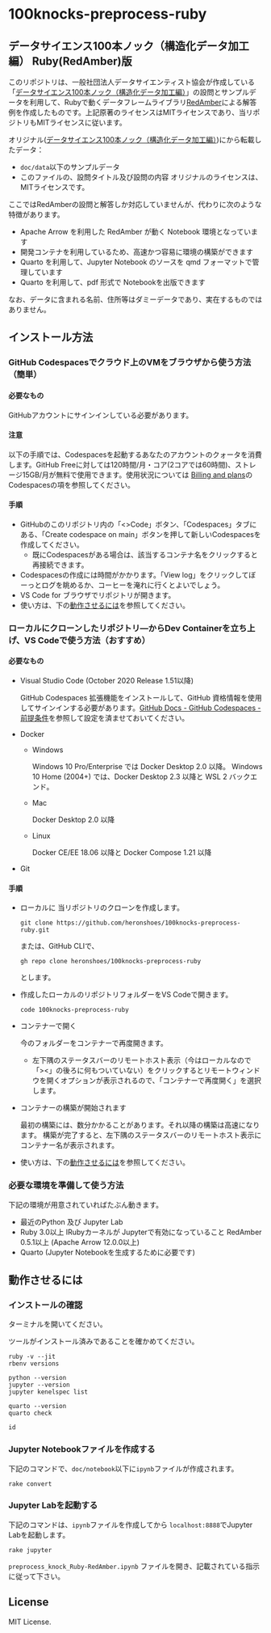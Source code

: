 # 100knocks-preprocess-ruby
## データサイエンス100本ノック（構造化データ加工編） Ruby(RedAmber)版

このリポジトリは、一般社団法人データサイエンティスト協会が作成している「[データサイエンス100本ノック（構造化データ加工編）](https://github.com/The-Japan-DataScientist-Society/100knocks-preprocess)」の設問とサンプルデータを利用して、Rubyで動くデータフレームライブラリ[RedAmber](https://github.com/red-data-tools/red_amber)による解答例を作成したものです。上記原著のライセンスはMITライセンスであり、当リポジトリもMITライセンスに従います。

オリジナル([データサイエンス100本ノック（構造化データ加工編）](https://github.com/The-Japan-DataScientist-Society/100knocks-preprocess))にから転載したデータ：
- `doc/data`以下のサンプルデータ
- このファイルの、設問タイトル及び設問の内容
オリジナルのライセンスは、MITライセンスです。

ここではRedAmberの設問と解答しか対応していませんが、代わりに次のような特徴があります。

* Apache Arrow を利用した RedAmber が動く Notebook 環境となっています
* 開発コンテナを利用しているため、高速かつ容易に環境の構築ができます
* Quarto を利用して、Jupyter Notebook のソースを qmd フォーマットで管理しています
* Quarto を利用して、pdf 形式で Notebookを出版できます

なお、データに含まれる名前、住所等はダミーデータであり、実在するものではありません。

## インストール方法

### GitHub Codespacesでクラウド上のVMをブラウザから使う方法（簡単）

#### 必要なもの
GitHubアカウントにサインインしている必要があります。

#### 注意
以下の手順では、Codespacesを起動するあなたのアカウントのクォータを消費します。GitHub Freeに対しては120時間/月・コア(2コアでは60時間)、ストレージ15GB/月が無料で使用できます。使用状況については [Billing and plans](https://github.com/settings/billing)のCodespacesの項を参照してください。

#### 手順
- GitHubのこのリポジトリ内の「<>Code」ボタン、「Codespaces」タブにある、「Create codespace on main」ボタンを押して新しいCodespacesを作成してください。
  * 既にCodespacesがある場合は、該当するコンテナ名をクリックすると再接続できます。
- Codespacesの作成には時間がかかります。「View log」をクリックしてぼーっとログを眺めるか、コーヒーを淹れに行くとよいでしょう。
- VS Code for ブラウザでリポジトリが開きます。
- 使い方は、下の[動作させるには](#動作させるには)を参照してください。

### ローカルにクローンしたリポジトリ―からDev Containerを立ち上げ、VS Codeで使う方法（おすすめ）

#### 必要なもの
- Visual Studio Code (October 2020 Release 1.51以降)

  GitHub Codespaces 拡張機能をインストールして、GitHub 資格情報を使用してサインインする必要があります。[GitHub Docs - GitHub Codespaces - 前提条件](https://docs.github.com/ja/codespaces/developing-in-codespaces/using-github-codespaces-in-visual-studio-code#prerequisites)を参照して設定を済ませておいてください。

- Docker
  - Windows

    Windows 10 Pro/Enterprise では Docker Desktop 2.0 以降。
    Windows 10 Home (2004+) では、Docker Desktop 2.3 以降と WSL 2 バックエンド。

  - Mac

    Docker Desktop 2.0 以降

  - Linux

    Docker CE/EE 18.06 以降と Docker Compose 1.21 以降

- Git

#### 手順

- ローカルに 当リポジトリのクローンを作成します。

  ```
  git clone https://github.com/heronshoes/100knocks-preprocess-ruby.git
  ```
  または、GitHub CLIで、
  ```
  gh repo clone heronshoes/100knocks-preprocess-ruby
  ```
  とします。

- 作成したローカルのリポジトリフォルダーをVS Codeで開きます。
  ```
  code 100knocks-preprocess-ruby
  ```

- コンテナーで開く

  今のフォルダーをコンテナーで再度開きます。

  - 左下隅のステータスバーのリモートホスト表示（今はローカルなので「><」の後ろに何もついていない）をクリックするとリモートウィンドウを開くオプションが表示されるので、「コンテナーで再度開く」を選択します。

- コンテナーの構築が開始されます

  最初の構築には、数分かかることがあります。それ以降の構築は高速になります。
  構築が完了すると、左下隅のステータスバーのリモートホスト表示にコンテナー名が表示されます。

- 使い方は、下の[動作させるには](#動作させるには)を参照してください。

### 必要な環境を準備して使う方法

下記の環境が用意されていればたぶん動きます。

* 最近のPython 及び Jupyter Lab
* Ruby 3.0以上
  IRubyカーネルが Jupyterで有効になっていること
  RedAmber 0.5.1以上 (Apache Arrow 12.0.0以上)
* Quarto (Jupyter Notebookを生成するために必要です)


## 動作させるには

### インストールの確認

  ターミナルを開いてください。

  ツールがインストール済みであることを確かめてください。

  ```shell
  ruby -v --jit
  rbenv versions

  python --version
  jupyter --version
  jupyter kenelspec list

  quarto --version
  quarto check

  id
  ```

### Jupyter Notebookファイルを作成する

  下記のコマンドで、`doc/notebook`以下に`ipynb`ファイルが作成されます。

  ```shell
  rake convert
  ```

### Jupyter Labを起動する

  下記のコマンドは、`ipynb`ファイルを作成してから `localhost:8888`でJupyter Labを起動します。

  ```shell
  rake jupyter
  ```

  `preprocess_knock_Ruby-RedAmber.ipynb` ファイルを開き、記載されている指示に従って下さい。

## License
MIT License.
